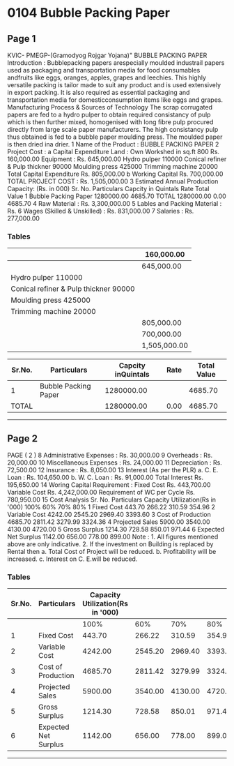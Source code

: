 # 0104 Bubble Packing Paper

## Page 1

KVIC- PMEGP-(Gramodyog Rojgar Yojana)" BUBBLE PACKING PAPER Introduction : Bubblepacking papers arespecially moulded industrail papers used as packaging and transportation media for food consumables andfruits like eggs, oranges, apples, grapes and leechies. This highly versatile packing is tailor made to suit any product and is used extensively in export packing. It is also required as essential packaging and transportation media for domesticconsumption items like eggs and grapes. Manufacturing Process & Sources of Technology The scrap corrugated papers are fed to a hydro pulper to obtain required consistancy of pulp which is then further mixed, homogenised with long fibre pulp procured directly from large scale paper manufacturers. The high consistancy pulp thus obtained is fed to a bubble paper moulding press. The moulded paper is then dried ina drier. 1 Name of the Product : BUBBLE PACKING PAPER 2 Project Cost : a Capital Expenditure Land : Own Workshed in sq.ft 800 Rs. 160,000.00 Equipment : Rs. 645,000.00 Hydro pulper 110000 Conical refiner & Pulp thickner 90000 Moulding press 425000 Trimming machine 20000 Total Capital Expenditure Rs. 805,000.00 b Working Capital Rs. 700,000.00 TOTAL PROJECT COST : Rs. 1,505,000.00 3 Estimated Annual Production Capacity: (Rs. in 000) Sr. No. Particulars Capcity in Quintals Rate Total Value 1 Bubble Packing Paper 1280000.00 4685.70 TOTAL 1280000.00 0.00 4685.70 4 Raw Material : Rs. 3,300,000.00 5 Lables and Packing Material : Rs. 6 Wages (Skilled & Unskilled) : Rs. 831,000.00 7 Salaries : Rs. 277,000.00

### Tables

|  | 160,000.00 |
|---|---|
|  | 645,000.00 |
| Hydro pulper 110000 |  |
| Conical refiner & Pulp thickner 90000 |  |
| Moulding press 425000 |  |
| Trimming machine 20000 |  |
|  | 805,000.00 |
|  | 700,000.00 |
|  | 1,505,000.00 |

| Sr.No. | Particulars | Capcity inQuintals | Rate | Total Value |
|---|---|---|---|---|
| 1 | Bubble Packing Paper | 1280000.00 |  | 4685.70 |
| TOTAL |  | 1280000.00 | 0.00 | 4685.70 |

---

## Page 2

PAGE ( 2 ) 8 Administrative Expenses : Rs. 30,000.00 9 Overheads : Rs. 20,000.00 10 Miscellaneous Expenses : Rs. 24,000.00 11 Depreciation : Rs. 72,500.00 12 Insurance : Rs. 8,050.00 13 Interest (As per the PLR) a. C. E. Loan : Rs. 104,650.00 b. W. C. Loan : Rs. 91,000.00 Total Interest Rs. 195,650.00 14 Woring Capital Requirement : Fixed Cost Rs. 443,700.00 Variable Cost Rs. 4,242,000.00 Requirement of WC per Cycle Rs. 780,950.00 15 Cost Analysis Sr. No. Particulars Capacity Utilization(Rs in '000) 100% 60% 70% 80% 1 Fixed Cost 443.70 266.22 310.59 354.96 2 Variable Cost 4242.00 2545.20 2969.40 3393.60 3 Cost of Production 4685.70 2811.42 3279.99 3324.36 4 Projected Sales 5900.00 3540.00 4130.00 4720.00 5 Gross Surplus 1214.30 728.58 850.01 971.44 6 Expected Net Surplus 1142.00 656.00 778.00 899.00 Note : 1. All figures mentioned above are only indicative. 2. If the investment on Building is replaced by Rental then a. Total Cost of Project will be reduced. b. Profitability will be increased. c. Interest on C. E.will be reduced.

### Tables

| Sr.No. | Particulars | Capacity Utilization(Rs in '000) |  |  |  |
|---|---|---|---|---|---|
|  |  | 100% | 60% | 70% | 80% |
| 1 | Fixed Cost | 443.70 | 266.22 | 310.59 | 354.96 |
| 2 | Variable Cost | 4242.00 | 2545.20 | 2969.40 | 3393.60 |
| 3 | Cost of Production | 4685.70 | 2811.42 | 3279.99 | 3324.36 |
| 4 | Projected Sales | 5900.00 | 3540.00 | 4130.00 | 4720.00 |
| 5 | Gross Surplus | 1214.30 | 728.58 | 850.01 | 971.44 |
| 6 | Expected Net Surplus | 1142.00 | 656.00 | 778.00 | 899.00 |

---
